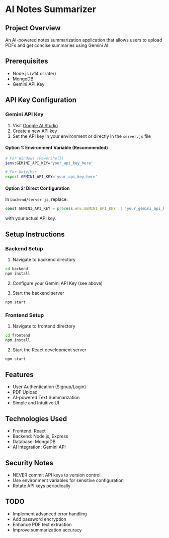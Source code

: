 # AI Notes Summarizer

## Project Overview
An AI-powered notes summarization application that allows users to upload PDFs and get concise summaries using Gemini AI.

## Prerequisites
- Node.js (v14 or later)
- MongoDB
- Gemini API Key

## API Key Configuration

### Gemini API Key
1. Visit [Google AI Studio](https://makersuite.google.com/app/apikey)
2. Create a new API key
3. Set the API key in your environment or directly in the `server.js` file

#### Option 1: Environment Variable (Recommended)
```bash
# For Windows (PowerShell)
$env:GEMINI_API_KEY='your_api_key_here'

# For Unix/Mac
export GEMINI_API_KEY='your_api_key_here'
```

#### Option 2: Direct Configuration
In `backend/server.js`, replace:
```javascript
const GEMINI_API_KEY = process.env.GEMINI_API_KEY || 'your_gemini_api_key_here';
```
with your actual API key.

## Setup Instructions

### Backend Setup
1. Navigate to backend directory
```bash
cd backend
npm install
```

2. Configure your Gemini API Key (see above)

3. Start the backend server
```bash
npm start
```

### Frontend Setup
1. Navigate to frontend directory
```bash
cd frontend
npm install
```

2. Start the React development server
```bash
npm start
```

## Features
- User Authentication (Signup/Login)
- PDF Upload
- AI-powered Text Summarization
- Simple and Intuitive UI

## Technologies Used
- Frontend: React
- Backend: Node.js, Express
- Database: MongoDB
- AI Integration: Gemini API

## Security Notes
- NEVER commit API keys to version control
- Use environment variables for sensitive configuration
- Rotate API keys periodically

## TODO
- Implement advanced error handling
- Add password encryption
- Enhance PDF text extraction
- Improve summarization accuracy

